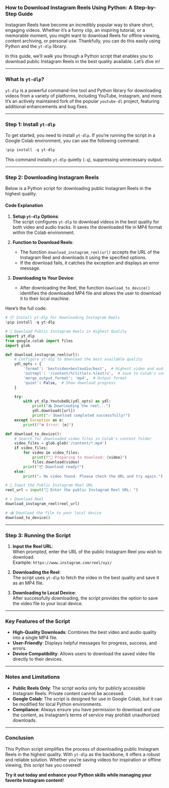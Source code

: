 

### How to Download Instagram Reels Using Python: A Step-by-Step Guide  

Instagram Reels have become an incredibly popular way to share short, engaging videos. Whether it’s a funny clip, an inspiring tutorial, or a memorable moment, you might want to download Reels for offline viewing, content archiving, or personal use. Thankfully, you can do this easily using Python and the `yt-dlp` library.  

In this guide, we’ll walk you through a Python script that enables you to download public Instagram Reels in the best quality available. Let’s dive in!  

---

### **What Is `yt-dlp`?**  
`yt-dlp` is a powerful command-line tool and Python library for downloading videos from a variety of platforms, including YouTube, Instagram, and more. It’s an actively maintained fork of the popular `youtube-dl` project, featuring additional enhancements and bug fixes.  

---

### **Step 1: Install `yt-dlp`**  
To get started, you need to install `yt-dlp`. If you’re running the script in a Google Colab environment, you can use the following command:  

```python
!pip install -q yt-dlp
```

This command installs `yt-dlp` quietly (`-q`), suppressing unnecessary output.  

---

### **Step 2: Downloading Instagram Reels**  
Below is a Python script for downloading public Instagram Reels in the highest quality.  

#### **Code Explanation**
1. **Setup `yt-dlp` Options**:  
   The script configures `yt-dlp` to download videos in the best quality for both video and audio tracks. It saves the downloaded file in MP4 format within the Colab environment.  

2. **Function to Download Reels**:  
   - The function `download_instagram_reel(url)` accepts the URL of the Instagram Reel and downloads it using the specified options.  
   - If the download fails, it catches the exception and displays an error message.  

3. **Downloading to Your Device**:  
   - After downloading the Reel, the function `download_to_device()` identifies the downloaded MP4 file and allows the user to download it to their local machine.  

Here’s the full code:  

```python
# 📦 Install yt-dlp for downloading Instagram Reels
!pip install -q yt-dlp

# 🔽 Download Public Instagram Reels in Highest Quality
import yt_dlp
from google.colab import files
import glob

def download_instagram_reel(url):
    # Configure yt-dlp to download the best available quality
    ydl_opts = {
        'format': 'bestvideo+bestaudio/best',  # Highest video and audio quality
        'outtmpl': '/content/%(title)s.%(ext)s',  # Save to Colab's content directory
        'merge_output_format': 'mp4',  # Output format
        'quiet': False,  # Show download progress
    }

    try:
        with yt_dlp.YoutubeDL(ydl_opts) as ydl:
            print("📥 Downloading the reel...")
            ydl.download([url])
            print("✅ Download completed successfully!")
    except Exception as e:
        print(f"❌ Error: {e}")

def download_to_device():
    # Search for downloaded video files in Colab's content folder
    video_files = glob.glob('/content/*.mp4')
    if video_files:
        for video in video_files:
            print(f"📂 Preparing to download: {video}")
            files.download(video)
        print("📦 Download ready!")
    else:
        print("⚠️ No video found. Please check the URL and try again.")

# 🔗 Input the Public Instagram Reel URL
reel_url = input("🔗 Enter the public Instagram Reel URL: ")

# ⬇️ Download Reel
download_instagram_reel(reel_url)

# 📥 Download the file to your local device
download_to_device()
```

---

### **Step 3: Running the Script**  
1. **Input the Reel URL**:  
   When prompted, enter the URL of the public Instagram Reel you wish to download.  
   Example: `https://www.instagram.com/reel/xyz/`  

2. **Downloading the Reel**:  
   The script uses `yt-dlp` to fetch the video in the best quality and save it as an MP4 file.  

3. **Downloading to Local Device**:  
   After successfully downloading, the script provides the option to save the video file to your local device.  

---

### **Key Features of the Script**
- **High-Quality Downloads**: Combines the best video and audio quality into a single MP4 file.  
- **User-Friendly**: Displays helpful messages for progress, success, and errors.  
- **Device Compatibility**: Allows users to download the saved video file directly to their devices.  

---

### **Notes and Limitations**
- **Public Reels Only**: The script works only for publicly accessible Instagram Reels. Private content cannot be accessed.  
- **Google Colab**: The script is designed for use in Google Colab, but it can be modified for local Python environments.  
- **Compliance**: Always ensure you have permission to download and use the content, as Instagram’s terms of service may prohibit unauthorized downloads.  

---

### **Conclusion**
This Python script simplifies the process of downloading public Instagram Reels in the highest quality. With `yt-dlp` as the backbone, it offers a robust and reliable solution. Whether you’re saving videos for inspiration or offline viewing, this script has you covered!  

**Try it out today and enhance your Python skills while managing your favorite Instagram content!**
